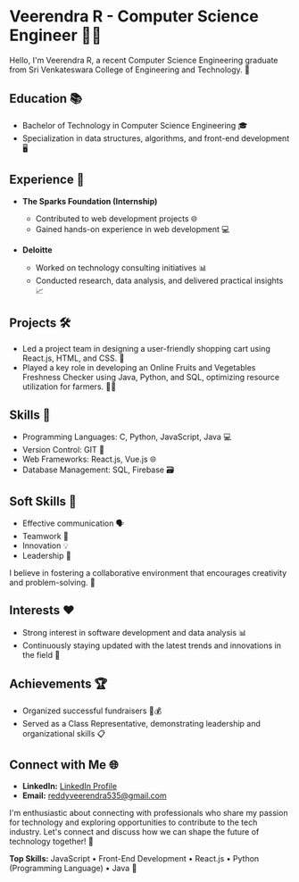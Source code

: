 # Veerendra R - Computer Science Engineer 👨‍🎓

Hello, I'm Veerendra R, a recent Computer Science Engineering graduate from Sri Venkateswara College of Engineering and Technology. 🚀

## Education 📚
- Bachelor of Technology in Computer Science Engineering 🎓
- Specialization in data structures, algorithms, and front-end development 🖥️

## Experience 💼
- **The Sparks Foundation (Internship)**
  - Contributed to web development projects 🌐
  - Gained hands-on experience in web development 💻

- **Deloitte**
  - Worked on technology consulting initiatives 📊
  - Conducted research, data analysis, and delivered practical insights 📈

## Projects 🛠️
- Led a project team in designing a user-friendly shopping cart using React.js, HTML, and CSS. 🛒
- Played a key role in developing an Online Fruits and Vegetables Freshness Checker using Java, Python, and SQL, optimizing resource utilization for farmers. 🍅🥦

## Skills 🚀
- Programming Languages: C, Python, JavaScript, Java 💻
- Version Control: GIT 📜
- Web Frameworks: React.js, Vue.js 🌐
- Database Management: SQL, Firebase 🗃️

## Soft Skills 🤝
- Effective communication 🗣️
- Teamwork 🤝
- Innovation 💡
- Leadership 🚀

I believe in fostering a collaborative environment that encourages creativity and problem-solving. 🧠

## Interests ❤️
- Strong interest in software development and data analysis 📊
- Continuously staying updated with the latest trends and innovations in the field 🌟

## Achievements 🏆
- Organized successful fundraisers 🤝💰
- Served as a Class Representative, demonstrating leadership and organizational skills 📋

## Connect with Me 🌐
- **LinkedIn:** [LinkedIn Profile](https://www.linkedin.com/in/reddyveerendra/)
- **Email:** reddyveerendra535@gmail.com

I'm enthusiastic about connecting with professionals who share my passion for technology and exploring opportunities to contribute to the tech industry. Let's connect and discuss how we can shape the future of technology together! 🤝

**Top Skills:** JavaScript • Front-End Development • React.js • Python (Programming Language) • Java 🚀
